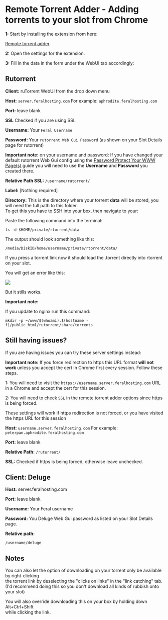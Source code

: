 Remote Torrent Adder - Adding torrents to your slot from Chrome
===============================================================

  
**1:** Start by installing the extension from here:  
  
[Remote torrent adder](https://chrome.google.com/webstore/detail/oabphaconndgibllomdcjbfdghcmenci)  
  
**2:** Open the settings for the extension.  
  
**3:** Fill in the data in the form under the WebUI tab accordingly:  
  

Rutorrent
---------

  
**Client:** ruTorrent WebUI from the drop down menu  
  
**Host:** `server.feralhosting.com` For example: `aphrodite.feralhosting.com`  
  
**Port:** leave blank  
  
**SSL** Checked if you are using SSL  
  
**Username:** Your `Feral Username`  
  
**Password:** Your `rutorrent Web Gui Password` (as shown on your Slot Details page for rutorrent)  
  
**Important note:** on your username and password: If you have changed your default rutorrent Web Gui config using the [Password Protect Your WWW Page(s)](https://www.feralhosting.com/faq/view?question=22) guide you will need to use the **Username** and **Password** you created there.  
  
**Relative Path SSL:** `/username/rutorrent/`  
  
**Label:** \[Nothing required\]  
  
**Directory:** This is the directory where your torrent **data** will be stored, you will need the full path to this folder.  
To get this you have to SSH into your box, then navigate to your:  
  
Paste the following command into the terminal:  
  

    ls -d $HOME/private/rtorrent/data

  
The output should look something like this:  
  

    /media/DiskID/home/username/private/rtorrent/data/

  
If you press a torrent link now it should load the .torrent directly into rtorrent  
on your slot.  
  
You will get an error like this:  
  
![](https://raw.github.com/feralhosting/feralfilehosting/master/Feral%20Wiki/Other%20software/Remote%20Torrent%20Adder%20-%20Adding%20torrents%20to%20your%20slot%20from%20Chrome/error.png)  
  
But it stills works.  
  
**Important note:**  
  
If you update to nginx run this command:  
  

    mkdir -p ~/www/$(whoami).$(hostname -f)/public_html/rutorrent/share/torrents

  

Still having issues?
--------------------

  
If you are having issues you can try these server settings instead:  
  
**Important note:** If you force redirection to https this URL format **will not work** unless you accept the cert in Chrome first every session. Follow these steps.  
  
1: You will need to visit the `https://username.server.feralhosting.com` URL in a Chrome and accept the cert for this session.  
  
2: You will need to check `SSL` in the remote torrent adder options since https is being forced.  
  
These settings will work if https redirection is not forced, or you have visited the https URL for this session  
  
**Host:** `username.server.feralhosting.com` For example: `peterpan.aphrodite.feralhosting.com`  
  
**Port:** leave blank  
  
**Relative Path:** `/rutorrent/`  
  
**SSL:** Checked if https is being forced, otherwise leave unchecked.  
  

Client: Deluge
--------------

  
**Host:** server.feralhosting.com  
  
**Port:** leave blank  
  
**Username:** Your Feral username  
  
**Password:** You Deluge Web Gui password as listed on your Slot Details page.  
  
**Relative path:**  
  

    /username/deluge

  

Notes
-----

  
You can also let the option of downloading on your torrent only be available by right-clicking  
the torrent link by deselecting the "clicks on links" in the "link catching" tab.  
(I'd recommend doing this so you don't download all kinds of rubbish onto your slot)  
  
You will also override downloading this on your box by holding down Alt+Ctrl+Shift  
while clicking the link.  
  

